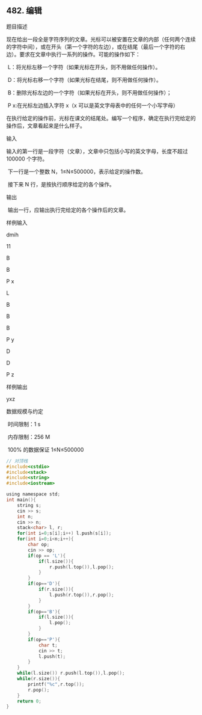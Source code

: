 ## 482. 编辑
题目描述

​ 现在给出一段全是字符序列的文章。光标可以被安置在文章的内部（任何两个连续的字符中间），或在开头（第一个字符的左边），或在结尾（最后一个字符的右边）。要求在文章中执行一系列的操作。可能的操作如下：

​ L：将光标左移一个字符（如果光标在开头，则不用做任何操作）。

​ D：将光标右移一个字符（如果光标在结尾，则不用做任何操作）。

​ B：删除光标左边的一个字符（如果光标在开头，则不用做任何操作）；

​ P x:在光标左边插入字符 x（x 可以是英文字母表中的任何一个小写字母）

在执行给定的操作前，光标在课文的结尾处。编写一个程序，确定在执行完给定的操作后，文章看起来是什么样子。

输入

​ 输入的第一行是一段字符（文章），文章中只包括小写的英文字母，长度不超过 100000 个字符。

​ 下一行是一个整数 N，1≤N≤500000，表示给定的操作数。

​ 接下来 N 行，是按执行顺序给定的各个操作。

输出

​ 输出一行，应输出执行完给定的各个操作后的文章。

样例输入

dmih

11

B

B

P x

L

B

B

B

P y

D

D

P z

样例输出

yxz

数据规模与约定

​ 时间限制：1 s

​ 内存限制：256 M

​ 100% 的数据保证 1≤N≤500000
```c
// 对顶栈
#include<cstdio>
#include<stack>
#include<string>
#include<iostream>

using namespace std;
int main(){
	string s;
	cin >> s;
	int n;
	cin >> n;	
	stack<char> l, r;
	for(int i=0;s[i];i++) l.push(s[i]);
	for(int i=0;i<n;i++){
		char op;
		cin >> op;
		if(op == 'L'){
			if(l.size()){
				r.push(l.top()),l.pop();
			}
		}
		if(op=='D'){
			if(r.size()){
				l.push(r.top()),r.pop();
			}
		}
		if(op=='B'){
			if(l.size()){
				l.pop();
			}
		}
		if(op=='P'){
			char t;
			cin >> t;
			l.push(t);
		}
	}
	while(l.size()) r.push(l.top()),l.pop();
	while(r.size()){
		printf("%c",r.top());
		r.pop();
	}
	return 0;
}